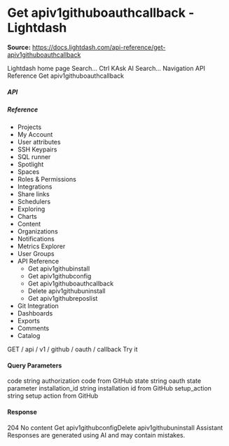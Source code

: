 # Get apiv1githuboauthcallback - Lightdash

**Source:** https://docs.lightdash.com/api-reference/get-apiv1githuboauthcallback

Lightdash home page
Search...
Ctrl KAsk AI
Search...
Navigation
API Reference
Get apiv1githuboauthcallback
##### API


##### Reference
  * Projects
  * My Account
  * User attributes
  * SSH Keypairs
  * SQL runner
  * Spotlight
  * Spaces
  * Roles & Permissions
  * Integrations
  * Share links
  * Schedulers
  * Exploring
  * Charts
  * Content
  * Organizations
  * Notifications
  * Metrics Explorer
  * User Groups
  * API Reference
    * Get apiv1githubinstall
    * Get apiv1githubconfig
    * Get apiv1githuboauthcallback
    * Delete apiv1githubuninstall
    * Get apiv1githubreposlist
  * Git Integration
  * Dashboards
  * Exports
  * Comments
  * Catalog


GET
/
api
/
v1
/
github
/
oauth
/
callback
Try it
#### Query Parameters
code
string
authorization code from GitHub
state
string
oauth state parameter
installation_id
string
installation id from GitHub
setup_action
string
setup action from GitHub
#### Response
204
No content
Get apiv1githubconfigDelete apiv1githubuninstall
Assistant
Responses are generated using AI and may contain mistakes.


